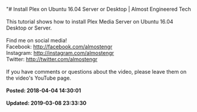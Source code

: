 "# Install Plex on Ubuntu 16.04 Server or Desktop | Almost Engineered Tech<br /><br />This tutorial shows how to install Plex Media Server on Ubuntu 16.04 Desktop or Server. <br /><br />Find me on social media!<br />Facebook: http://facebook.com/almostengr<br />Instagram: http://instagram.com/almostengr<br />Twitter: http://twitter.com/almostengr<br /><br />If you have comments or questions about the video, please leave them on the video's YouTube page.<br /><br />**Posted: 2018-04-04 14:30:01** <br /><br />**Updated: 2019-03-08 23:33:30** <br /><br />
